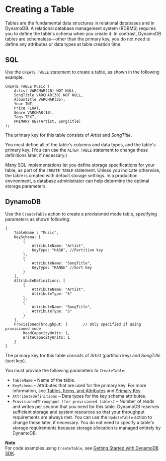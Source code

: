 # Creating a Table<a name="SQLtoNoSQL.CreateTable"></a>

Tables are the fundamental data structures in relational databases and in DynamoDB\. A relational database management system \(RDBMS\) requires you to define the table's schema when you create it\. In contrast, DynamoDB tables are schemaless—other than the primary key, you do not need to define any attributes or data types at table creation time\.

## SQL<a name="SQLtoNoSQL.CreateTable.SQL"></a>

Use the `CREATE TABLE` statement to create a table, as shown in the following example\.

```
CREATE TABLE Music (
    Artist VARCHAR(20) NOT NULL, 
    SongTitle VARCHAR(30) NOT NULL,
    AlbumTitle VARCHAR(25),
    Year INT,
    Price FLOAT,
    Genre VARCHAR(10),
    Tags TEXT,
    PRIMARY KEY(Artist, SongTitle)
);
```

The primary key for this table consists of *Artist* and *SongTitle*\.

You must define all of the table's columns and data types, and the table's primary key\. \(You can use the `ALTER TABLE` statement to change these definitions later, if necessary\.\)

Many SQL implementations let you define storage specifications for your table, as part of the `CREATE TABLE` statement\. Unless you indicate otherwise, the table is created with default storage settings\. In a production environment, a database administrator can help determine the optimal storage parameters\.

## DynamoDB<a name="SQLtoNoSQL.CreateTable.DynamoDB"></a>

Use the `CreateTable` action to create a provisioned mode table, specifying parameters as shown following:

```
{
    TableName : "Music",
    KeySchema: [       
        { 
            AttributeName: "Artist", 
            KeyType: "HASH", //Partition key
        },
        { 
            AttributeName: "SongTitle", 
            KeyType: "RANGE" //Sort key
        }
    ],
    AttributeDefinitions: [
        { 
            AttributeName: "Artist", 
            AttributeType: "S" 
        },
        { 
            AttributeName: "SongTitle", 
            AttributeType: "S" 
        }
    ],
    ProvisionedThroughput: {       // Only specified if using provisioned mode
        ReadCapacityUnits: 1, 
        WriteCapacityUnits: 1
    }
}
```

The primary key for this table consists of *Artist* \(partition key\) and *SongTitle* \(sort key\)\.

You must provide the following parameters to `CreateTable`:
+ `TableName` – Name of the table\.
+ `KeySchema` – Attributes that are used for the primary key\. For more information, see [Tables, Items, and Attributes](HowItWorks.CoreComponents.md#HowItWorks.CoreComponents.TablesItemsAttributes) and [Primary Key](HowItWorks.CoreComponents.md#HowItWorks.CoreComponents.PrimaryKey)\.
+ `AttributeDefinitions` – Data types for the key schema attributes\.
+ `ProvisionedThroughput (for provisioned tables)` – Number of reads and writes per second that you need for this table\. DynamoDB reserves sufficient storage and system resources so that your throughput requirements are always met\. You can use the `UpdateTable` action to change these later, if necessary\. You do not need to specify a table's storage requirements because storage allocation is managed entirely by DynamoDB\.

**Note**  
For code examples using `CreateTable`, see [Getting Started with DynamoDB SDK](GettingStarted.md)\.